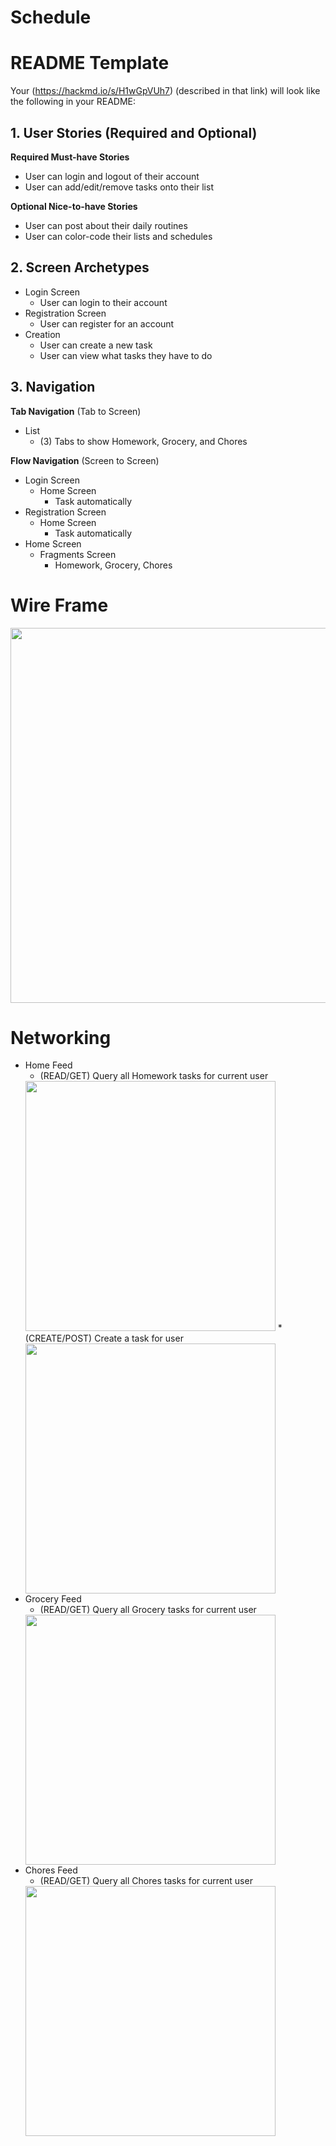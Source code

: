 # Schedule


# README Template

Your (https://hackmd.io/s/H1wGpVUh7) (described in that link) will look like the following in your README:

## 1. User Stories (Required and Optional)

**Required Must-have Stories**

 * User can login and logout of their account
 * User can add/edit/remove tasks onto their list

**Optional Nice-to-have Stories**
 * User can post about their daily routines
 * User can color-code their lists and schedules

## 2. Screen Archetypes

 * Login Screen
   * User can login to their account
 * Registration Screen
   * User can register for an account
 * Creation
   * User can create a new task
   * User can view what tasks they have to do

## 3. Navigation

**Tab Navigation** (Tab to Screen)

 * List
     * (3) Tabs to show Homework, Grocery, and Chores

**Flow Navigation** (Screen to Screen)

 * Login Screen 
   * Home Screen
       * Task automatically
* Registration Screen
    * Home Screen
       * Task automatically
 * Home Screen
     * Fragments Screen
         * Homework, Grocery, Chores
   
   
 # Wire Frame
 <img src="https://github.com/CodePath-2020-Schedule-App/Schedule/blob/main/CodePath_WireFrame.png" width=600>
 
 # Networking
  * Home Feed
      * (READ/GET) Query all Homework tasks for current user
     <img src="https://github.com/CodePath-2020-Schedule-App/Schedule/blob/main/homeworkfragment.png" width=400/>
     * (CREATE/POST) Create a task for user
     <img src="https://github.com/CodePath-2020-Schedule-App/Schedule/blob/main/saveTask.png" width=400/>
 * Grocery Feed
     * (READ/GET) Query all Grocery tasks for current user
     <img src="https://github.com/CodePath-2020-Schedule-App/Schedule/blob/main/groceryfragment.png" width=400/>
 * Chores Feed
     * (READ/GET) Query all Chores tasks for current user
     <img src="https://github.com/CodePath-2020-Schedule-App/Schedule/blob/main/choresfragment.png" width=400/>

    